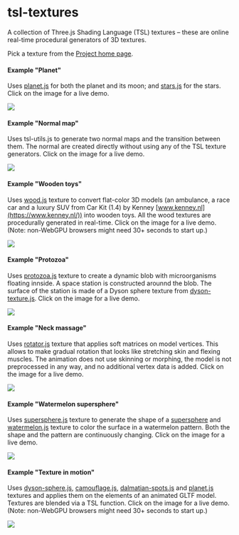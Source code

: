 # tsl-textures
A collection of Three.js Shading Language (TSL) textures &ndash;
these are online real-time procedural generators of 3D textures.

Pick a texture from the [Project home page](https://boytchev.github.io/tsl-textures/).


#### Example "Planet"

Uses [planet.js](https://boytchev.github.io/tsl-textures/docs/planet.html)
for both the planet and its moon; and [stars.js](https://boytchev.github.io/tsl-textures/docs/stars.html)
for the stars. Click on the image for a live demo.

[<img src="https://boytchev.github.io/tsl-textures/examples/example-planet.jpg">](https://boytchev.github.io/tsl-textures/examples/example-planet.html)


#### Example "Normal map"

Uses tsl-utils.js to generate two normal maps and the transition between them.
The normal are created directly without using any of the TSL texture generators.
Click on the image for a live demo.

[<img src="https://boytchev.github.io/tsl-textures/examples/example-normal-map.jpg">](https://boytchev.github.io/tsl-textures/examples/example-normal-map.html)


#### Example "Wooden toys"

Uses [wood.js](https://boytchev.github.io/tsl-textures/docs/wood.html) texture
to convert flat-color 3D models (an ambulance, a race car and a luxury SUV from
Car Kit (1.4) by Kenney [www.kenney.nl](https://www.kenney.nl/)) into wooden toys.
All the wood textures are procedurally generated in real-time. Click on the image
for a live demo. (Note: non-WebGPU browsers might need 30+ seconds to start up.)

[<img src="https://boytchev.github.io/tsl-textures/examples/example-wooden-toys.jpg">](https://boytchev.github.io/tsl-textures/examples/example-wooden-toys.html)


#### Example "Protozoa"

Uses [protozoa.js](https://boytchev.github.io/tsl-textures/docs/protozoa.html)
texture to create a dynamic blob with microorganisms floating innside. A space
station is constructed arounnd the blob. The surface of the station is made of
a Dyson sphere texture from [dyson-texture.js](https://boytchev.github.io/tsl-textures/docs/dyson-sphere.html).
Click on the image for a live demo.

[<img src="https://boytchev.github.io/tsl-textures/examples/example-protozoa.jpg">](https://boytchev.github.io/tsl-textures/examples/example-protozoa.html)


#### Example "Neck massage"

Uses [rotator.js](https://boytchev.github.io/tsl-textures/docs/rotator.html)
texture that applies soft matrices on model vertices. This allows to make
gradual rotation that looks like stretching skin and flexing muscles. The
animation does not use skinning or morphing, the model is not preprocessed
in any way, and no additional vertex data is added. Click on the image
for a live demo. 

[<img src="https://boytchev.github.io/tsl-textures/examples/example-neck-massage.jpg">](https://boytchev.github.io/tsl-textures/examples/example-neck-massage.html)


#### Example "Watermelon supersphere"

Uses [supersphere.js](https://boytchev.github.io/tsl-textures/docs/supersphere.html)
texture to generate the shape of a [supersphere](https://mathworld.wolfram.com/Supersphere.html)
and [watermelon.js](https://boytchev.github.io/tsl-textures/docs/watermelon.html)
texture to color the surface in a watermelon pattern. Both the shape and the pattern
are continuously changing. Click on the image for a live demo.

[<img src="https://boytchev.github.io/tsl-textures/examples/example-watermelon-supersphere.jpg">](https://boytchev.github.io/tsl-textures/examples/example-watermelon-supersphere.html)


#### Example "Texture in motion"

Uses [dyson-sphere.js](https://boytchev.github.io/tsl-textures/docs/dyson-sphere.html),
[camouflage.js](https://boytchev.github.io/tsl-textures/docs/camouflage.html),
[dalmatian-spots.js](https://boytchev.github.io/tsl-textures/docs/dalmatian-spots.html) and
[planet.js](https://boytchev.github.io/tsl-textures/docs/planet.html) textures
and applies them on the elements of an animated GLTF model. Textures are blended
via a TSL function. Click on the image for a live demo. (Note: non-WebGPU browsers
might need 30+ seconds to start up.)

[<img src="https://boytchev.github.io/tsl-textures/examples/example-texture-in-motion.jpg">](https://boytchev.github.io/tsl-textures/examples/example-texture-in-motion.html)

